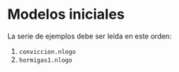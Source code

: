 # Modelos iniciales

La serie de ejemplos debe ser leída en este orden:

1. `conviccion.nlogo`
1. `hormigas1.nlogo`
